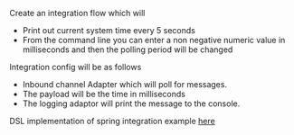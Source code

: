 Create an integration flow which will

- Print out current system time every 5 seconds
- From the command line you can enter a non negative numeric value in milliseconds and then the polling period will be changed


Integration config will be as follows

- Inbound channel Adapter which will poll for messages.
- The payload will be the time in milliseconds 
- The logging adaptor will print the message to the console.


DSL implementation of spring integration example [here](https://github.com/spring-projects/spring-integration-samples/tree/master/intermediate/dynamic-poller)
